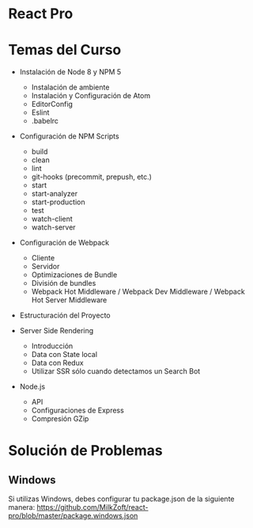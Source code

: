 # React Pro

# Temas del Curso

* Instalación de Node 8 y NPM 5
  * Instalación de ambiente
  *  Instalación y Configuración de Atom
  *  EditorConfig
  *  Eslint
  *  .babelrc
  
* Configuración de NPM Scripts
  *  build
  *  clean
  *  lint
  *  git-hooks (precommit, prepush, etc.)
  *  start
  *  start-analyzer
  *  start-production
  *  test
  *  watch-client
  *  watch-server

* Configuración de Webpack
  * Cliente
  * Servidor
  * Optimizaciones de Bundle
  * División de bundles
  * Webpack Hot Middleware / Webpack Dev Middleware / Webpack Hot Server Middleware

* Estructuración del Proyecto

* Server Side Rendering
  * Introducción
  * Data con State local
  * Data con Redux
  * Utilizar SSR sólo cuando detectamos un Search Bot

* Node.js
  * API
  * Configuraciones de Express
  * Compresión GZip
  
# Solución de Problemas
  
## Windows
  
  Si utilizas Windows, debes configurar tu package.json de la siguiente manera: https://github.com/MilkZoft/react-pro/blob/master/package.windows.json

